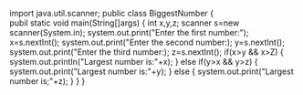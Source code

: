 import java.util.scanner;
public class BiggestNumber
{  
  pubil static void main(String[]args)
  {
    int x,y,z;
    scanner s=new scanner(System.in);
    system.out.print("Enter the first number:");
    x=s.nextInt();
    system.out.print("Enter the second number:);
    y=s.nextInt();
    system.out.print("Enter the third number:);
    z=s.nextInt();
    if(x>y && x>Z)
    {
      system.out.printIn("Largest number is:"+x);
    }
     else if(y>x && y>z)
    {
      system.out.print("Largest number is:"+y);
    }
     else 
    {
      system.out.print("Largest number is;"+z);
    }
   }
  }
